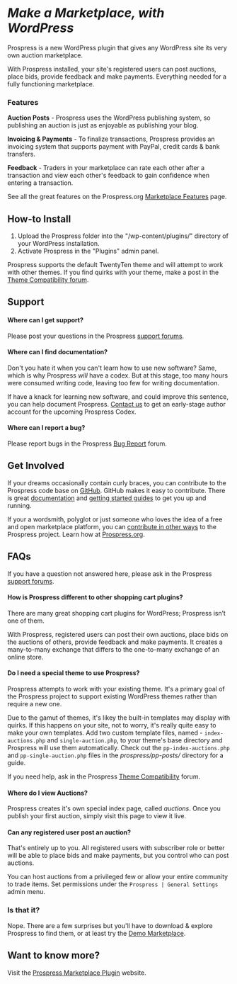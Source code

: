 # _Make a Marketplace, with WordPress_

Prospress is a new WordPress plugin that gives any WordPress site its very own auction marketplace.

With Prospress installed, your site's registered users can post auctions, place bids, provide feedback and make payments. Everything needed for a fully functioning marketplace.

### Features

**Auction Posts** - Prospress uses the WordPress publishing system, so publishing an auction is just as enjoyable as publishing your blog.

**Invoicing & Payments** - To finalize transactions, Prospress provides an invoicing system that supports payment with PayPal, credit cards & bank transfers.

**Feedback** - Traders in your marketplace can rate each other after a transaction and view each other's feedback to gain confidence when entering a transaction.

See all the great features on the Prospress.org [Marketplace Features](http://prospress.org/features/) page.

## How-to Install

1. Upload the Prospress folder into the "/wp-content/plugins/" directory of your WordPress installation.
1. Activate Prospress in the "Plugins" admin panel.

Prospress supports the default TwentyTen theme and will attempt to work with other themes. If you find quirks with your theme, make a post in the [Theme Compatibility forum](http://prospress.org/forums/forum/theme-compatibility/). 


## Support

#### Where can I get support?

Please post your questions in the Prospress [support forums](http://prospress.org/forums/).

#### Where can I find documentation?

Don't you hate it when you can't learn how to use new software? Same, which is why Prospress *will* have a codex. But at this stage, too many hours were consumed writing code, leaving too few for writing documentation.

If have a knack for learning new software, and could improve this sentence, you can help document Prospress. [Contact us](http://prospress.org/contact/) to get an early-stage author account for the upcoming Prospress Codex.

#### Where can I report a bug?

Please report bugs in the Prospress [Bug Report](http://prospress.org/forums/forum/bug-reports "Prospress Bug Report Forum") forum.


## Get Involved

If your dreams occasionally contain curly braces, you can contribute to the Prospress code base on [GitHub](http://github.com/Prospress/Prospress). GitHub makes it easy to contribute. There is great [documentation](http://help.github.com/) and [getting started guides](http://help.github.com/) to get you up and running.

If your a wordsmith, polyglot or just someone who loves the idea of a free and open marketplace platform, you can [contribute in other ways](http://prospress.org/contribute/) to the Prospress project. Learn how at [Prospress.org](http://prospress.org/contribute/).


## FAQs

If you have a question not answered here, please ask in the Prospress [support forums](http://prospress.org/forums/).

#### How is Prospress different to other shopping cart plugins?

There are many great shopping cart plugins for WordPress; Prospress isn’t one of them. 

With Prospress, registered users can post their own auctions, place bids on the auctions of others, provide feedback and make payments. It creates a many-to-many exchange that differs to the one-to-many exchange of an online store.

#### Do I need a special theme to use Prospress?

Prospress attempts to work with your existing theme. It's a primary goal of the Prospress project to support existing WordPress themes rather than require a new one.

Due to the gamut of themes, it's likey the built-in templates may display with quirks. If this happens on your site, not to worry, it's really quite easy to make your own templates. Add two custom template files, named  - `index-auctions.php` and `single-auction.php`, to your theme's base directory and Prospress will use them automatically. Check out the `pp-index-auctions.php` and `pp-single-auction.php` files in the *prospress/pp-posts/* directory for a guide.

If you need help, ask in the Prospress [Theme Compatibility](http://prospress.org/forums/forum/theme-compatibility/) forum.

#### Where do I view Auctions?

Prospress creates it's own special index page, called *auctions*. Once you publish your first auction, simply visit this page to view it live.

#### Can any registered user post an auction?

That's entirely up to you. All registered users with subscriber role or better will be able to place bids and make payments, but you control who can post auctions. 

You can host auctions from a privileged few or allow your entire community to trade items. Set permissions under the `Prospress | General Settings` admin menu.



### Is that it?

Nope. There are a few surprises but you'll have to download & explore Prospress to find them, or at least try the [Demo Marketplace](http://demo.prospress.org/auctions/).


## Want to know more?

Visit the [Prospress Marketplace Plugin](http://prospress.org) website.
